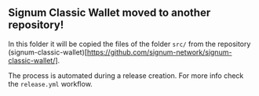 ## Signum Classic Wallet moved to another repository!

In this folder it will be copied the files of the folder `src/` from the repository (signum-classic-wallet)[https://github.com/signum-network/signum-classic-wallet/].

The process is automated during a release creation. For more info check the `release.yml` workflow.
